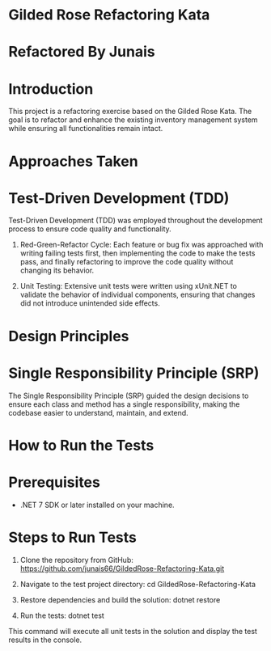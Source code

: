 # Gilded Rose Refactoring Kata
# Refactored By Junais

# Introduction

This project is a refactoring exercise based on the Gilded Rose Kata. The goal is to refactor and enhance the existing inventory management system while ensuring all functionalities remain intact.

# Approaches Taken

# Test-Driven Development (TDD)

Test-Driven Development (TDD) was employed throughout the development process to ensure code quality and functionality.

1. Red-Green-Refactor Cycle: Each feature or bug fix was approached with writing failing tests first, then implementing the code to make the tests pass, and finally refactoring to improve the code quality without changing its behavior.

2. Unit Testing: Extensive unit tests were written using xUnit.NET to validate the behavior of individual components, ensuring that changes did not introduce unintended side effects.

# Design Principles

# Single Responsibility Principle (SRP)

The Single Responsibility Principle (SRP) guided the design decisions to ensure each class and method has a single responsibility, making the codebase easier to understand, maintain, and extend.

# How to Run the Tests

# Prerequisites

- .NET 7 SDK or later installed on your machine.

# Steps to Run Tests

1. Clone the repository from GitHub: https://github.com/junais66/GildedRose-Refactoring-Kata.git

2. Navigate to the test project directory: cd GildedRose-Refactoring-Kata

3. Restore dependencies and build the solution: dotnet restore

4. Run the tests: dotnet test

This command will execute all unit tests in the solution and display the test results in the console.